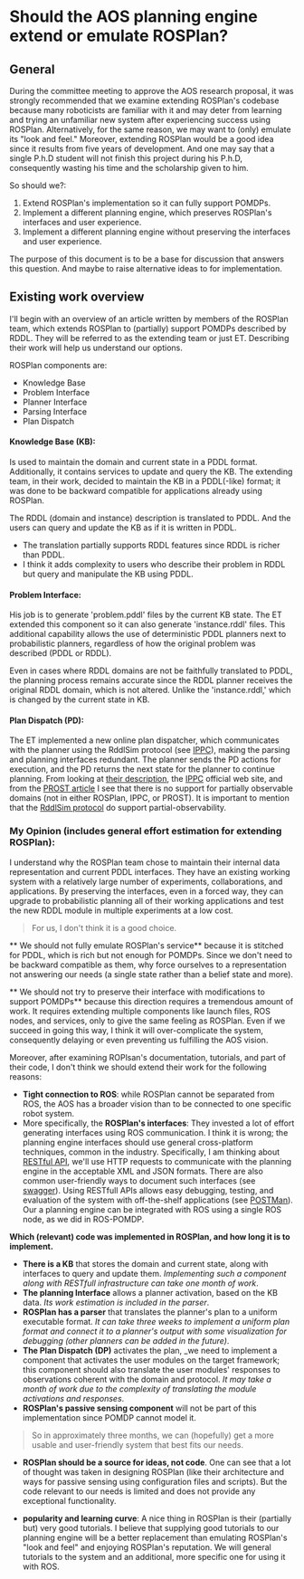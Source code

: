 

# Should the AOS planning engine extend or emulate ROSPlan? 
## General 
During the committee meeting to approve the AOS research proposal, it was strongly recommended that we examine extending ROSPlan's codebase because many roboticists are familiar with it and may deter from learning and trying an unfamiliar new system after experiencing success using ROSPlan. Alternatively, for the same reason, we may want to (only) emulate its "look and feel." Moreover, extending ROSPlan would be a good idea since it results from five years of development. And one may say that a single P.h.D student will not finish this project during his P.h.D, consequently wasting his time and the scholarship given to him.

So should we?:
1. Extend ROSPlan's implementation so it can fully support POMDPs.
2. Implement a different planning engine, which preserves ROSPlan's interfaces and user experience.
3. Implement a different planning engine without preserving the interfaces and user experience.

The purpose of this document is to be a base for discussion that answers this question. And maybe to raise alternative ideas to for implementation.

## Existing work overview 
I'll begin with an overview of an article written by members of the ROSPlan team, which extends ROSPlan to (partially) support POMDPs described by RDDL.
They will be referred to as the extending team or just ET.
Describing their work will help us understand our options.

ROSPlan components are:
- Knowledge Base 
- Problem Interface
- Planner Interface  
- Parsing Interface 
- Plan Dispatch 


#### Knowledge Base (KB):
Is used to maintain the domain and current state in a PDDL format. Additionally, it contains services to update and query the KB. 
The extending team, in their work, decided to maintain the KB in a PDDL(-like) format; it was done to be backward compatible for applications already using ROSPlan. 

The RDDL (domain and instance) description is translated to PDDL. And the users can query and update the KB as if it is written in PDDL.
* The translation partially supports RDDL features since RDDL is richer than PDDL.
* I think it adds complexity to users who describe their problem in RDDL but query and manipulate the KB using PDDL.

#### Problem Interface:
His job is to generate 'problem.pddl' files by the current KB state. The ET extended this component so it can also generate 'instance.rddl' files. This additional capability allows the use of deterministic PDDL planners next to probabilistic planners, regardless of how the original problem was described (PDDL or RDDL). 

Even in cases where RDDL domains are not be faithfully translated to PDDL, the planning process remains accurate since the RDDL planner receives the original RDDL domain, which is not altered. Unlike the 'instance.rddl,' which is changed by the current state in KB.

#### Plan Dispatch (PD):
The ET implemented a new online plan dispatcher, which communicates with the planner using the RddlSim protocol (see [IPPC](https://ipc2018-probabilistic.bitbucket.io/#)), making the parsing and planning interfaces redundant. The planner sends the PD actions for execution, and the PD returns the next state for the planner to continue planning. From looking at [their description](http://kcl-planning.github.io/ROSPlan//tutorials/tutorial_12), the [IPPC](https://ipc2018-probabilistic.bitbucket.io/#) official web site, and from the [PROST article](https://ojs.aaai.org/index.php/ICAPS/article/download/13518/13367)  I see that there is no support for partially observable domains (not in either ROSPlan, IPPC, or PROST).
It is important to mention that the [RddlSim protocol](https://github.com/ssanner/rddlsim/blob/master/PROTOCOL.txt) do support partial-observability.

### My Opinion (includes general effort estimation for extending ROSPlan):

I understand why the ROSPlan team chose to maintain their internal data representation and current PDDL interfaces. They have an existing working system with a relatively large number of experiments, collaborations, and applications. By preserving the interfaces, even in a forced way, they can upgrade to probabilistic planning all of their working applications and test the new RDDL module in multiple experiments at a low cost. 
> For us, I don't think it is a good choice.

** We should not fully emulate ROSPlan's service** because it is stitched for PDDL, which is rich but not enough for POMDPs. Since we don't need to be backward compatible as them, why force ourselves to a representation not answering our needs (a single state rather than a belief state and more).

** We should not try to preserve their interface with modifications to support POMDPs** because this direction requires a tremendous amount of work. It requires extending multiple components like launch files, ROS nodes, and services, only to give the same feeling as ROSPlan. Even if we succeed in going this way, I think it will over-complicate the system, consequently delaying or even preventing us fulfilling the AOS vision.

Moreover, after examining ROPlsan's documentation, tutorials, and part of their code, I don't think we should extend their work for the following reasons:
- **Tight connection to ROS**: while ROSPlan cannot be separated from ROS, the AOS has a broader vision than to be connected to one specific robot system.
- More specifically, the **ROSPlan's interfaces**: They invested a lot of effort generating interfaces using ROS communication. I think it is wrong; the planning engine interfaces should use general cross-platform techniques, common in the industry. Specifically, I am thinking about [RESTful API](https://restfulapi.net/), we'll use HTTP requests to communicate with the planning engine in the acceptable XML and JSON formats. There are also common user-friendly ways to document such interfaces (see [swagger](https://swagger.io/docs/specification/about/)). Using RESTfull APIs allows easy debugging, testing, and evaluation of the system with off-the-shelf applications (see [POSTMan](https://www.postman.com/)). Our a planning engine can be integrated with ROS using a single ROS node, as we did in ROS-POMDP. 

**Which (relevant) code was implemented in ROSPlan, and how long it is to implement.**  
- **There is a KB** that stores the domain and current state, along with interfaces to query and update them. _Implementing such a component along with RESTfull infrastructure can take one month of work_.
- **The planning Interface** allows a planner activation, based on the KB data. _Its work estimation is included in the parser_.
 - **ROSPlan has a parser** that translates the planner's plan to a uniform executable format. _It can take three weeks to implement a uniform plan format and connect it to a planner's output with some visualization for debugging (other planners can be added in the future)_.
- **The Plan Dispatch (DP)** activates the plan, _we need to implement a component that activates the user modules on the target framework; this component should also translate the user modules' responses to observations coherent with the domain and protocol. _It may take a month of work due to the complexity of translating the module activations and responses_.
- **ROSPlan's passive sensing component** will not be part of this implementation since POMDP cannot model it.

> So in approximately three months, we can (hopefully) get a more usable and user-friendly system that best fits our needs. 

- **ROSPlan should be a source for ideas, not code**. One can see that a lot of thought was taken in designing ROSPlan (like their architecture and ways for passive sensing using configuration files and scripts). But the code relevant to our needs is limited and does not provide any exceptional functionality. 

- **popularity and learning curve**: A nice thing in ROSPlan is their (partially but) very good tutorials. I believe that supplying good tutorials to our planning engine will be a better replacement than emulating ROSPlan's "look and feel" and enjoying ROSPlan's reputation.
We will general tutorials to the system and an additional, more specific one for using it with ROS. 


